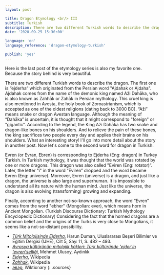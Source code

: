 ```yaml
---
layout: post

title: Dragon Etymology <br/> III
subtitle: Turkish
description: There are two different Turkish words to describe the dragon. The first one is “ejderha” which originated from the Persian word "Ajdahak or Ajdaha". Ajdahak comes from the name of the demonic king named Aži Dahāka, who is also known as Zahhāk or Zahāk in Persian mythology. Evren (or Evran, Ebren) is corresponding to Ejderha (Eng dragon) in Turkey Turkish. In Turkish mythology, it was thought that the world was rotated by one or more dragons.
date: '2020-09-25 15:30:00'

language: 'en'
language_reference: 'dragon-etymology-turkish'

publish: 'yes'
---
```


Here is the last post of the etymology series is also my favorite one. Because the story behind is very beautiful.

There are two different Turkish words to describe the dragon. The first one is “ejderha” which originated from the Persian word "Ajdahak or Ajdaha". Ajdahak comes from the name of the demonic king named Aži Dahāka, who is also known as Zahhāk or Zahāk in Persian mythology. This cruel king is also mentioned in Avesta, the holy book of Zoroastrianism, which is accepted as one of the oldest religions (dating back to 3000 BC). “Aži” means snake or dragon Avestan language. Although the meaning of “Dahāka” is uncertain, it is thought that it might correspond to "foreign" or "gigantic". According to the legend, the King Aži Dahāka has two snake and dragon-like bones on his shoulders. And to relieve the pain of these bones, the king sacrifices two people every day and applies their brains on his shoulders. What an interesting story! I'll go into more detail about the story in another post. Now let's come to the second word for dragon in Turkish.

Evren (or Evran, Ebren) is corresponding to Ejderha (Eng: dragon) in Turkey Turkish. In Turkish mythology, it was thought that the world was rotated by one or more dragons. This dragon was also called "Eviren (Eng: rotator)”. Later, the letter "i" in the word “Eviren” dropped and the word became Evren (Eng: universe). Moreover, Evren (universe) is a dragon, and just like a dragon, the universe is also large and superhuman. It is impossible to understand all its nature with the human mind. Just like the universe, the dragon is also evolving (transforming) growing and expanding.

Finally, according to another not-so-known approach, the word “Evren” comes from the word "ebher" (Mongolian: ever), which means horn in Ancient Mongolian. (Turkish Discourse Dictionary: Turkish Mythology Encyclopedic Dictionary) Considering the fact that the horned dragons are a common belief and the origins of the Turks is very close to Mongolians, it seems like a not-so-distant possibility.


+ *[Türk Mitolojisinde Ejderha](https://dergipark.org.tr/tr/download/article-file/784315)*, Harun Duman, Uluslararası Beşeri Bilimler ve Eğitim Dergisi (IJHE), Cilt 5, Sayı 11, S. 482 – 493.
+ *[Avrasya kültürünün mitolojik kökleri: Türk kültüründe 'ejder'in 'evren'selliği](https://www.aydinlik.com.tr/haber/avrasya-kulturunun-mitolojik-kokleri-turk-kulturunde-ejder-in-evren-selligi-mehmet-ulusoy-kose-yazilari-mayis-2019)*, Mehmet Ulusoy, Aydınlık
+ *[Ejderha](https://tr.wikipedia.org/wiki/Ejderha)*, Wikipedia
+ *[Zahhak](https://en.wikipedia.org/wiki/Zahhak)*, Wikipedia
+ *[эвэр](https://en.wiktionary.org/wiki/%D1%8D%D0%B2%D1%8D%D1%80)*, Wiktionary
{: .sources}
